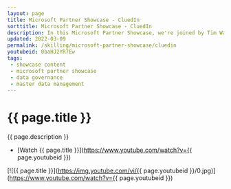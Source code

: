 ```yaml
---
layout: page
title: Microsoft Partner Showcase - CluedIn
sorttitle: Microsoft Partner Showcase - CluedIn
description: In this Microsoft Partner Showcase, we're joined by Tim Ward, CEO of CluedIn, who shares his insights on data governance, master data management, and gives a great demo showcasing a common data management problem.
updated: 2022-03-09
permalink: /skilling/microsoft-partner-showcase/cluedin
youtubeid: 0baHJ2YR7Ew
tags: 
 - showcase content
 - microsoft partner showcase
 - data governance
 - master data management
---
```


# {{ page.title }}

{{ page.description }}

* [Watch {{ page.title }}](https://www.youtube.com/watch?v={{ page.youtubeid }})

[![{{ page.title }}](https://img.youtube.com/vi/{{ page.youtubeid }}/0.jpg)](https://www.youtube.com/watch?v={{ page.youtubeid }})